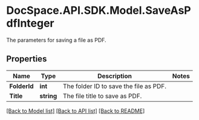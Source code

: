 # DocSpace.API.SDK.Model.SaveAsPdfInteger
The parameters for saving a file as PDF.

## Properties

Name | Type | Description | Notes
------------ | ------------- | ------------- | -------------
**FolderId** | **int** | The folder ID to save the file as PDF. | 
**Title** | **string** | The file title to save as PDF. | 

[[Back to Model list]](../README.md#documentation-for-models) [[Back to API list]](../README.md#documentation-for-api-endpoints) [[Back to README]](../README.md)

